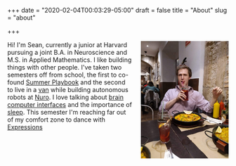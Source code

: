 +++
date = "2020-02-04T00:03:29-05:00"
draft = false
title = "About"
slug = "about"

+++

<img src="/img/profile.jpg" style="height: auto; width: 200px; padding-left:20px" align="right" />

Hi! I'm Sean, currently a junior at Harvard pursuing a joint B.A. in
Neuroscience and M.S. in Applied Mathematics. I like building things with
other people. I've taken two semesters off from school, the first to
co-found [Summer Playbook](https://www.summerplaybook.com) and the second
to live in a [van](https://www.reddit.com/r/vandwellers) while building
autonomous robots at [Nuro](https://www.nuro.ai). I love talking about
[brain computer interfaces](https://en.wikipedia.org/wiki/Brain%E2%80%93computer_interface)
and the importance of [sleep](https://www.amazon.com/dp/B06ZZ1YGJ5). This
semester I'm reaching far out of my comfort zone to dance with
[Expressions](https://www.harvardexpressions.com)
